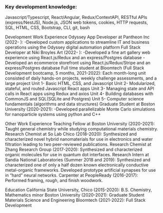 <h3> Key development knowledge: </h3> <p>Javascript/Typescript, React/Angular, Redux/ContextAPI, RESTful APIs (express/NestJS), Node.js, JSON web tokens, cookies, HTTP requests, SQL, HTML, CSS, Bootstrap, CLI, git, bash </p>

Development Work Experience 
Odyssey App Developer at Pantheon Inc (2022- ):
-Developed custom applications to streamline IT and business operations using the Odyssey digital automation platform 
Full Stack Developer at Niki Broyles Art (2022- ): 
-Developed a fine art gallery web experience using React.js/Redux and an express/Postgres database
-Developed an ecommerce storefront using React.js/Redux/Stripe and an express/Postgres database
Full time student at Bloomtech (Full Stack Development bootcamp, 5 months, 2021-2022):
Each month-long unit consisted of daily hands-on projects, weekly challenge assessments, and a large project
Unit 1- Basic HTML, CSS, and Javascript
Unit 2- Modularized, stateful, and routed Javascript React apps
Unit 3- Managing state and API calls in React apps using Redux and axios
Unit 4- Building databases with CommonJS and SQL(SQLite and Postgres)
Unit 5- Computer science fundamentals (algorithms and data structures)
Graduate Student at Boston University (2020-2021):
-Developed parallelizable Monte Carlo simulations for nanoparticle systems using python and C++

Other Work Experience
Teaching Fellow at Boston University (2020-2021): Taught general chemistry while studying computational materials chemistry.
Research Chemist at So Lab Chico (2018-2020): Synthesized and characterized novel hybrid nanomaterials for use in electronics and water filtration leading to two peer-reviewed publications.
Research Chemist at Zhang Research Group (2017-2020): Synthesized and characterized organic molecules for use in quantum dot interfaces.
Research Intern at Sandia National Laboratories (Summer 2018 and 2019): Synthesized and characterized one of only a half dozen known electronically conductive metal-organic frameworks. Developed prototype artificial synapses for use in “hard” neural networks.
Carpenter at PeopleReady (2016-2017): Performed framing, rough, and finish woodwork.

Education
California State University, Chico (2015-2020): B.S. Chemistry, Mathematics minor
Boston University (2020-2021): Graduate Student Materials Science and Engineering
Bloomtech (2021-2022): Full Stack Development
